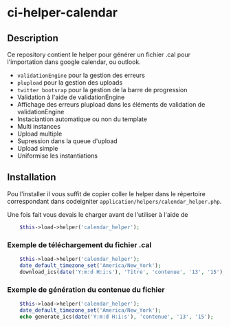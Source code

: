 # ci-helper-calendar

## Description
Ce repository contient le helper pour générer un fichier .cal pour l'importation dans google calendar, ou outlook.


* `validationEngine` pour la gestion des erreurs
* `plupload` pour la gestion des uploads
* `twitter bootsrap` pour la gestion de la barre de progression
* Validation à l'aide de validationEngine
* Affichage des erreurs plupload dans les éléments de validation de validationEngine
* Instaciantion automatique ou non du template
* Multi instances
* Upload multiple
* Supression dans la queue d'upload
* Upload simple
* Uniformise les instantiations



## Installation

Pou l'installer il vous suffit de copier coller le helper dans le répertoire correspondant dans codeigniter `application/helpers/calendar_helper.php`.


Une fois fait vous devais le charger avant de l'utiliser à l'aide de

```php
    $this->load->helper('calendar_helper');
```

### Exemple de téléchargement du fichier .cal

```php
    $this->load->helper('calendar_helper');
    date_default_timezone_set('America/New_York');
    download_ics(date('Y:m:d H:i:s'), 'Titre', 'contenue', '13', '15');
```

### Exemple de génération du contenue du fichier

```php
    $this->load->helper('calendar_helper');
    date_default_timezone_set('America/New_York');
    echo generate_ics(date('Y:m:d H:i:s'), 'contenue', '13', '15');
```